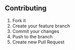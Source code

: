 ## Contributing
1. Fork it 
2. Create your feature branch 
3. Commit your changes 
4. Push to the branch 
5. Create new Pull Request

